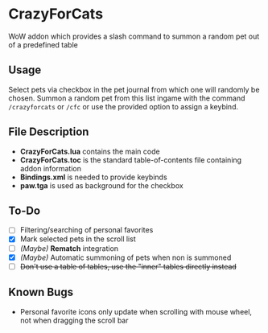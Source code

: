 # CrazyForCats
WoW addon which provides a slash command to summon a random pet out of a predefined table

## Usage
Select pets via checkbox in the pet journal from which one will randomly be chosen. Summon a random pet from this list ingame with the command `/crazyforcats` or `/cfc` or use the provided option to assign a keybind.

## File Description
- **CrazyForCats.lua** contains the main code
- **CrazyForCats.toc** is the standard table-of-contents file containing addon information
- **Bindings.xml** is needed to provide keybinds
- **paw.tga** is used as background for the checkbox

## To-Do
- [ ] Filtering/searching of personal favorites
- [x] Mark selected pets in the scroll list
- [ ] *(Maybe)* **Rematch** integration
- [x] *(Maybe)* Automatic summoning of pets when non is summoned
- [ ] ~~Don't use a table of tables, use the "inner" tables directly instead~~

## Known Bugs
- Personal favorite icons only update when scrolling with mouse wheel, not when dragging the scroll bar